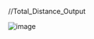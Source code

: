 //Total_Distance_Output

![image](https://github.com/user-attachments/assets/1e81c074-7edd-48b5-9f64-9969684a5557)
